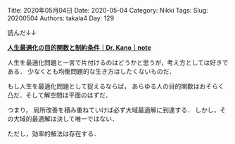 ﻿Title: 2020年05月04日
Date: 2020-05-04
Category: Nikki
Tags: 
Slug: 20200504
Authors: takala4
Day: 129



読んだ↓↓

**[人生最適化の目的関数と制約条件｜Dr. Kano｜note](https://note.com/dr_kano/n/nb1e73d3d4d54)**


人生を最適化問題と一言で片付けるのはどうかと思うが，考え方としては好きである．
少なくとも均衡問題的な生き方はしたくないものだ．


もし人生を最適化問題として捉えるならば，
あらゆる人の目的関数はおそらく凸だ．そして解空間は平面のはずだ．


つまり，
局所改善を積み重ねていけば必ず大域最適解に到達する．
しかし，その大域的最適解は決して唯一ではない．


ただし，効率的解法は存在する．
